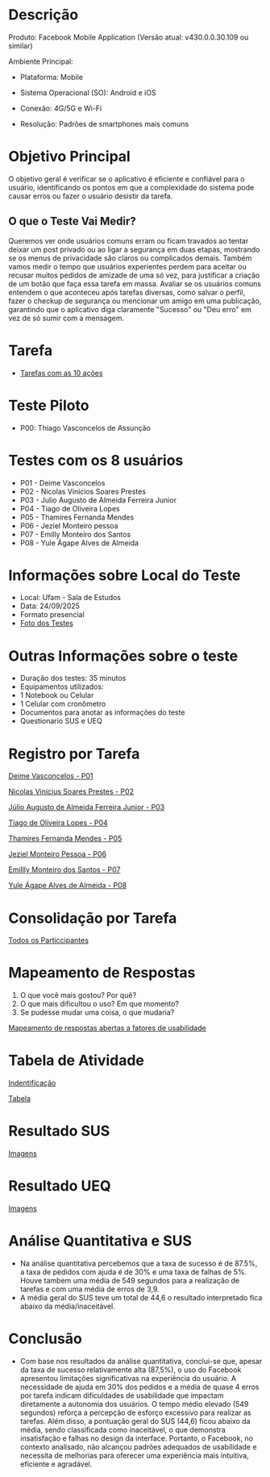 # Descrição

Produto: Facebook Mobile Application (Versão atual: v430.0.0.30.109 ou similar)

Ambiente Principal:

- Plataforma: Mobile

- Sistema Operacional (SO): Android e iOS

- Conexão:	4G/5G e Wi-Fi

- Resolução:	Padrões de smartphones mais comuns

# Objetivo Principal
O objetivo geral é verificar se o aplicativo é eficiente e confiável para o usuário, identificando os pontos em que a complexidade do sistema pode causar erros ou fazer o usuário desistir da tarefa.

## O que o Teste Vai Medir?

Queremos ver onde usuários comuns erram ou ficam travados ao tentar deixar um post privado ou ao ligar a segurança em duas etapas, mostrando se os menus de privacidade são claros ou complicados demais. Também vamos medir o tempo que usuários experientes perdem para aceitar ou recusar muitos pedidos de amizade de uma só vez, para justificar a criação de um botão que faça essa tarefa em massa. Avaliar se os usuários comuns entendem o que aconteceu após tarefas diversas, como salvar o perfil, fazer o checkup de segurança ou mencionar um amigo em uma publicação, garantindo que o aplicativo diga claramente "Sucesso" ou "Deu erro" em vez de só sumir com a mensagem.

# Tarefa
- [Tarefas com as 10 ações](https://drive.google.com/file/d/1r1MQUUFJfQf3YwOTu1tPJbcErCu-iSus/view?usp=drive_link)
  
# Teste Piloto
- P00: Thiago Vasconcelos de Assunção

# Testes com os 8 usuários
- P01 - Deime Vasconcelos
- P02 - Nicolas Vinicios Soares Prestes
- P03 - Julio Augusto de Almeida Ferreira Junior
- P04 - Tiago de Oliveira Lopes
- P05 - Thamires Fernanda Mendes
- P06 - Jeziel Monteiro pessoa
- P07 - Emilly Monteiro dos Santos
- P08 - Yule Ágape Alves de Almeida

# Informações sobre Local do Teste
- Local: Ufam - Sala de Estudos
- Data: 24/09/2025
- Formato presencial
- [Foto dos Testes](https://drive.google.com/drive/folders/1BjuZUNghrvWmAX27QyhVHc-IAvuf7hq6?usp=sharing)

# Outras Informações sobre o teste
- Duração dos testes: 35 minutos
- Equipamentos utilizados:
- 1 Notebook ou Celular
- 1 Celular com cronômetro
- Documentos para anotar as informações do teste
- Questionario SUS e UEQ

# Registro por Tarefa
[Deime Vasconcelos - P01](https://www.notion.so/27a71e2d25dc80b88cf3c23c4d24ca54?v=27a71e2d25dc80db957d000cf8ed25f3&source=copy_link)

[Nicolas Vinicius Soares Prestes  - P02](https://www.notion.so/27a71e2d25dc80819e0fd19d3ff087bb?v=27a71e2d25dc80de8c50000c120f3ff1&source=copy_link)

[Júlio Augusto de Almeida Ferreira Junior - P03](https://www.notion.so/27a71e2d25dc80a7a249cccef24ec6a4?v=27a71e2d25dc8183b6f6000c6f4e98cc&source=copy_link)

[Tiago de Oliveira Lopes - P04](https://www.notion.so/27a71e2d25dc803a9c04e29b92652ea0?v=27a71e2d25dc816c9460000c1282cabd&source=copy_link)

[Thamires Fernanda Mendes - P05](https://www.notion.so/27a71e2d25dc80f2a64adf7e78f8b22a?v=27a71e2d25dc8199b1f7000c041dfa6d&source=copy_link)

[Jeziel Monteiro Pessoa - P06](https://www.notion.so/27a71e2d25dc805db783e474f70dad4a?v=27a71e2d25dc81de995e000c6660d5aa&source=copy_link)

[Emillly Monteiro dos Santos - P07](https://www.notion.so/27a71e2d25dc80bda3d6ee8a4c8831ef?v=27a71e2d25dc814a839a000cce3f46c4&source=copy_link)

[Yule Ágape Alves de Almeida  - P08](https://www.notion.so/27a71e2d25dc80d49bf6c29081434871?v=27a71e2d25dc813087a7000cb33e089d&source=copy_link)

# Consolidação por Tarefa 
[Todos os Particcipantes](https://www.notion.so/27a71e2d25dc8070993edc1266fdd3d5?v=27a71e2d25dc803a89eb000cb6aeba96&source=copy_link)

# Mapeamento de Respostas

1. O que você mais gostou? Por quê?
2. O que mais dificultou o uso? Em que momento?
3. Se pudesse mudar uma coisa, o que mudaria?
   
[Mapeamento de respostas abertas a fatores de usabilidade](https://www.notion.so/27b71e2d25dc80989aaaf2da50427898?v=27b71e2d25dc808bbe10000c9d2ca24d&source=copy_link)



# Tabela de Atividade
[Indentificação](https://www.notion.so/Identifica-o-27b71e2d25dc80478bcdf67be9a898e8?source=copy_link)

[Tabela](https://www.notion.so/27b71e2d25dc80e09ccaeb6602d86ae4?v=27b71e2d25dc8091bfb9000c552f600a&source=copy_link)

# Resultado SUS
[Imagens](https://drive.google.com/drive/folders/1K1b7JsQaUOv6i5mpp0C90ueXQq1mpriD?usp=sharing)

# Resultado UEQ
[Imagens](https://drive.google.com/drive/folders/1VokwcreDCFUVLMYDNqlGEdtauVIP2ijp?usp=sharing)

# Análise Quantitativa e SUS
- Na análise quantitativa percebemos que a taxa de sucesso é de 87.5%, a taxa de pedidos com ajuda é de 30% e uma taxa de falhas de 5%. Houve tambem uma média de 549 segundos para a realização de tarefas e com uma média de erros de 3,9.
- A média geral do SUS teve um total de 44,6 o resultado interpretado fica abaixo da média/inaceitável.
# Conclusão
- Com base nos resultados da análise quantitativa, conclui-se que, apesar da taxa de sucesso relativamente alta (87,5%), o uso do Facebook apresentou limitações significativas na experiência do usuário. A necessidade de ajuda em 30% dos pedidos e a média de quase 4 erros por tarefa indicam dificuldades de usabilidade que impactam diretamente a autonomia dos usuários. O tempo médio elevado (549 segundos) reforça a percepção de esforço excessivo para realizar as tarefas. Além disso, a pontuação geral do SUS (44,6) ficou abaixo da média, sendo classificada como inaceitável, o que demonstra insatisfação e falhas no design da interface. Portanto, o Facebook, no contexto analisado, não alcançou padrões adequados de usabilidade e necessita de melhorias para oferecer uma experiência mais intuitiva, eficiente e agradável.
